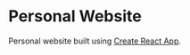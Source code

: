 # Personal Website

Personal website built using [Create React App](https://github.com/facebook/create-react-app).
